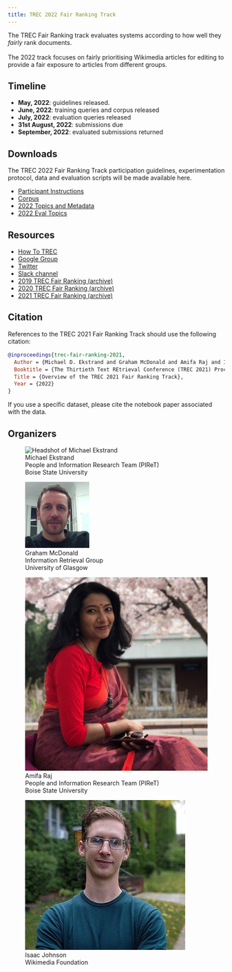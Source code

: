 ```yaml
---
title: TREC 2022 Fair Ranking Track
---
```


The TREC Fair Ranking track evaluates systems according to how well they *fairly* rank documents.<br><br> 
The 2022 track focuses on fairly prioritising Wikimedia articles for editing to provide a fair exposure to articles from different groups.

## Timeline

- **May, 2022**: guidelines released.
- **June, 2022**: training queries and corpus released
- **July, 2022**: evaluation queries released
- **31st August, 2022**: submissions due
- **September, 2022**: evaluated submissions returned

## Downloads

The TREC 2022 Fair Ranking Track participation guidelines, experimentation protocol, data and evaluation scripts will be made available here.

- [Participant Instructions](docs/Fair_Ranking_2022_Participant_Instructions.pdf)
- [Corpus](https://data.boisestate.edu/library/Ekstrand/TRECFairRanking/corpus/)
- [2022 Topics and Metadata](https://data.boisestate.edu/library/Ekstrand/TRECFairRanking/2022/)
- [2022 Eval Topics](https://drive.google.com/file/d/1vNiJnKTZf-_SF6LiM_-XAFArfGly0lC1/view)

## Resources

- [How To TREC](how-to-trec) 
- [Google Group](https://groups.google.com/d/forum/fair-trec)
- [Twitter](https://twitter.com/fairtrec) 
- [Slack channel](https://trectalk.slack.com/archives/GRR5YB0V6)
- [2019 TREC Fair Ranking (archive)](2019/index.html) 
- [2020 TREC Fair Ranking (archive)](2020/index.html)
- [2021 TREC Fair Ranking (archive)](2021/index.md)

## Citation

References to the TREC 2021 Fair Ranking Track should use the following citation:

```bibtex
@inproceedings{trec-fair-ranking-2021,
  Author = {Michael D. Ekstrand and Graham McDonald and Amifa Raj and Isaac Johnson},
  Booktitle = {The Thirtieth Text REtrieval Conference (TREC 2021) Proceedings},
  Title = {Overview of the TREC 2021 Fair Ranking Track},
  Year = {2022}
}
```

If you use a specific dataset, please cite the notebook paper associated with the data.

<section class=organizers>
  <h2>Organizers</h2>

  <figure class=organizer>
    <img src="images/michael-blue-head.jpg" alt="Headshot of Michael Ekstrand">
    <figcaption>Michael Ekstrand<br>
      <span class=affil>People and Information Research Team (PIReT)</span><br>
      <span class=affil>Boise State University</span></figcaption>
  </figure>

  <figure class=organizer>
    <img src="images/graham.mcdonald.jpg" alt="Headshot of Graham McDonald">
    <figcaption>Graham McDonald<br>
      <span class=affil>Information Retrieval Group</span><br>
      <span class=affil>University of Glasgow</span></figcaption>
  </figure>


  <figure class=organizer>
    <img src="images/Amifa-Raj.jpg" alt="Headshot of Amifa Raj">
    <figcaption>Amifa Raj<br>
      <span class=affil>People and Information Research Team (PIReT)</span><br>
      <span class=affil>Boise State University</span></figcaption>
  </figure>


  <figure class=organizer>
    <img src="images/Isaac_Johnson-headshot.jpg" alt="Headshot of Isaac Johnson">
    <figcaption>Isaac Johnson<br>
      <span class=affil>Wikimedia Foundation</span></figcaption>
  </figure>

</section>
